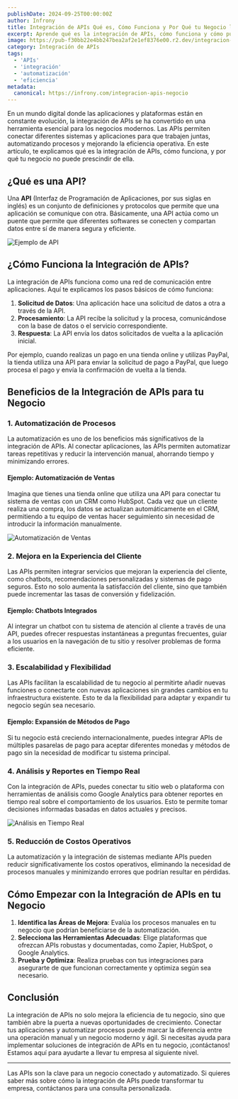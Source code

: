 ```yaml
---
publishDate: 2024-09-25T00:00:00Z
author: Infrony
title: Integración de APIs Qué es, Cómo Funciona y Por Qué tu Negocio la Necesita
excerpt: Aprende qué es la integración de APIs, cómo funciona y cómo puede transformar tu negocio al conectar aplicaciones y automatizar procesos.
image: https://pub-f30bb22e4bb247bea2af2e1ef8376e00.r2.dev/integracion-api-negocio.webp
category: Integración de APIs
tags:
  - 'APIs'
  - 'integración'
  - 'automatización'
  - 'eficiencia'
metadata:
  canonical: https://infrony.com/integracion-apis-negocio
---
```


En un mundo digital donde las aplicaciones y plataformas están en constante evolución, la integración de APIs se ha convertido en una herramienta esencial para los negocios modernos. Las APIs permiten conectar diferentes sistemas y aplicaciones para que trabajen juntas, automatizando procesos y mejorando la eficiencia operativa. En este artículo, te explicamos qué es la integración de APIs, cómo funciona, y por qué tu negocio no puede prescindir de ella.

## ¿Qué es una API?

Una **API** (Interfaz de Programación de Aplicaciones, por sus siglas en inglés) es un conjunto de definiciones y protocolos que permite que una aplicación se comunique con otra. Básicamente, una API actúa como un puente que permite que diferentes softwares se conecten y compartan datos entre sí de manera segura y eficiente.

![Ejemplo de API](https://pub-f30bb22e4bb247bea2af2e1ef8376e00.r2.dev/ejemplo-api-basica.webp)

## ¿Cómo Funciona la Integración de APIs?

La integración de APIs funciona como una red de comunicación entre aplicaciones. Aquí te explicamos los pasos básicos de cómo funciona:

1. **Solicitud de Datos**: Una aplicación hace una solicitud de datos a otra a través de la API.
2. **Procesamiento**: La API recibe la solicitud y la procesa, comunicándose con la base de datos o el servicio correspondiente.
3. **Respuesta**: La API envía los datos solicitados de vuelta a la aplicación inicial.

Por ejemplo, cuando realizas un pago en una tienda online y utilizas PayPal, la tienda utiliza una API para enviar la solicitud de pago a PayPal, que luego procesa el pago y envía la confirmación de vuelta a la tienda.

## **Beneficios de la Integración de APIs para tu Negocio**

### 1. **Automatización de Procesos**

La automatización es uno de los beneficios más significativos de la integración de APIs. Al conectar aplicaciones, las APIs permiten automatizar tareas repetitivas y reducir la intervención manual, ahorrando tiempo y minimizando errores.

#### **Ejemplo: Automatización de Ventas**

Imagina que tienes una tienda online que utiliza una API para conectar tu sistema de ventas con un CRM como HubSpot. Cada vez que un cliente realiza una compra, los datos se actualizan automáticamente en el CRM, permitiendo a tu equipo de ventas hacer seguimiento sin necesidad de introducir la información manualmente.

![Automatización de Ventas](https://pub-f30bb22e4bb247bea2af2e1ef8376e00.r2.dev/api-automatizacion-ventas.webp)

### 2. **Mejora en la Experiencia del Cliente**

Las APIs permiten integrar servicios que mejoran la experiencia del cliente, como chatbots, recomendaciones personalizadas y sistemas de pago seguros. Esto no solo aumenta la satisfacción del cliente, sino que también puede incrementar las tasas de conversión y fidelización.

#### **Ejemplo: Chatbots Integrados**

Al integrar un chatbot con tu sistema de atención al cliente a través de una API, puedes ofrecer respuestas instantáneas a preguntas frecuentes, guiar a los usuarios en la navegación de tu sitio y resolver problemas de forma eficiente.

### 3. **Escalabilidad y Flexibilidad**

Las APIs facilitan la escalabilidad de tu negocio al permitirte añadir nuevas funciones o conectarte con nuevas aplicaciones sin grandes cambios en tu infraestructura existente. Esto te da la flexibilidad para adaptar y expandir tu negocio según sea necesario.

#### **Ejemplo: Expansión de Métodos de Pago**

Si tu negocio está creciendo internacionalmente, puedes integrar APIs de múltiples pasarelas de pago para aceptar diferentes monedas y métodos de pago sin la necesidad de modificar tu sistema principal.

### 4. **Análisis y Reportes en Tiempo Real**

Con la integración de APIs, puedes conectar tu sitio web o plataforma con herramientas de análisis como Google Analytics para obtener reportes en tiempo real sobre el comportamiento de los usuarios. Esto te permite tomar decisiones informadas basadas en datos actuales y precisos.

![Análisis en Tiempo Real](https://pub-f30bb22e4bb247bea2af2e1ef8376e00.r2.dev/analisi-y-reporte-en-tiempo-real.webp)

### 5. **Reducción de Costos Operativos**

La automatización y la integración de sistemas mediante APIs pueden reducir significativamente los costos operativos, eliminando la necesidad de procesos manuales y minimizando errores que podrían resultar en pérdidas.

## **Cómo Empezar con la Integración de APIs en tu Negocio**

1. **Identifica las Áreas de Mejora**: Evalúa los procesos manuales en tu negocio que podrían beneficiarse de la automatización.
2. **Selecciona las Herramientas Adecuadas**: Elige plataformas que ofrezcan APIs robustas y documentadas, como Zapier, HubSpot, o Google Analytics.
3. **Prueba y Optimiza**: Realiza pruebas con tus integraciones para asegurarte de que funcionan correctamente y optimiza según sea necesario.

## **Conclusión**

La integración de APIs no solo mejora la eficiencia de tu negocio, sino que también abre la puerta a nuevas oportunidades de crecimiento. Conectar tus aplicaciones y automatizar procesos puede marcar la diferencia entre una operación manual y un negocio moderno y ágil. Si necesitas ayuda para implementar soluciones de integración de APIs en tu negocio, ¡contáctanos! Estamos aquí para ayudarte a llevar tu empresa al siguiente nivel.

---

Las APIs son la clave para un negocio conectado y automatizado. Si quieres saber más sobre cómo la integración de APIs puede transformar tu empresa, contáctanos para una consulta personalizada.

